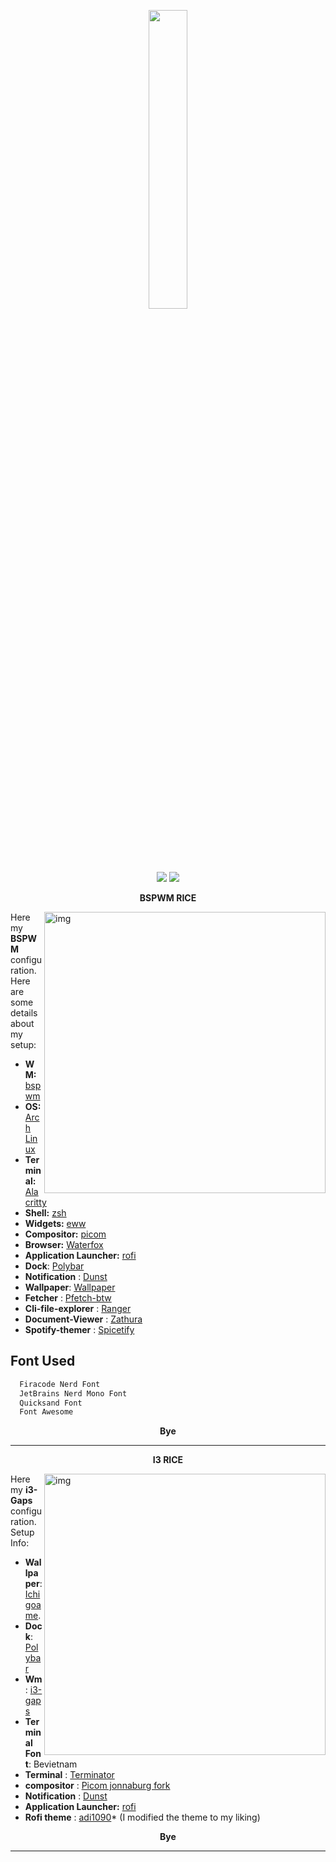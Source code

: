 <!-- HEADERS -->
<p align="center">
  <img width="35%" src="https://raw.githubusercontent.com/cybi00000/Normie-rice/main/Dot%20files/ign_waifu.png" />
</p>
<p align="center">
  <img src="https://img.shields.io/github/license/cybi00000/Normie-rice?color=a174f3&style=for-the-badge">
  <img src="https://img.shields.io/github/stars/cybi00000/Normie-rice?color=58d1f5&style=for-the-badge">
</p>

<p align="center">
  <b> BSPWM RICE </b>
</p>
<img src="https://raw.githubusercontent.com/cybi00000/Normie-rice/main/Dot%20files/NOrmie2.png" alt="img" align="right" width="450px">


Here  my **BSPWM** configuration.
Here are some details about my setup:

   - **WM:**                   [bspwm](https://github.com/baskerville/bspwm)
   - **OS:**                   [Arch Linux](https://archlinux.org)
   - **Terminal:**             [Alacritty](https://github.com/alacritty/alacritty)
   - **Shell:**                [zsh](https://wiki.archlinux.org/index.php/Zsh)
   - **Widgets:**              [eww](https://github.com/elkowar/eww)
   - **Compositor:**           [picom](https://github.com/yshui/picom)
   - **Browser:**              [Waterfox](https://www.waterfox.net)
   - **Application Launcher:** [rofi](https://github.com/davatorium/rofi)
   - **Dock**:             [Polybar](https://github.com/polybar/polybar)
   - **Notification** :    [Dunst](https://github.com/dunst-project/dunst)
   - **Wallpaper**:      [Wallpaper](https://raw.githubusercontent.com/cybi00000/Normie-rice/main/Dot%20files/house.jpg)
   - **Fetcher** :       [Pfetch-btw](https://github.com/FedericoAntoniazzi/pfetch-btw)
   - **Cli-file-explorer** : [Ranger](https://github.com/ranger/ranger)
   - **Document-Viewer** : [Zathura](https://pwmt.org/projects/zathura)
   - **Spotify-themer** :   [Spicetify](https://spicetify.app)

## Font Used
  ```sh
    Firacode Nerd Font
    JetBrains Nerd Mono Font
    Quicksand Font
    Font Awesome 
   ```
<p align="center">
  <b> Bye </b>
</p>

---




<!-- HEADERS -->
<p align="center">
  <b> I3 RICE </b>
</p>
<img src="https://cdn.discordapp.com/attachments/862918880523583498/876800495463829524/ricecomplete.png" alt="img" align="right" width="450px">

Here  my **i3-Gaps** configuration.
Setup Info:

  - **Wallpaper**:        [Ichigoame](https://gelbooru.com/index.php?page=post&s=view&id=6195212&tags=ichigoame+).
  - **Dock**:             [Polybar](https://github.com/polybar/polybar)
  - **Wm**:               [i3-gaps](https://github.com/Airblader/i3)
  - **Terminal Font**:    Bevietnam
  - **Terminal** :        [Terminator](https://github.com/gnome-terminator/terminator)
  - **compositor** :      [Picom jonnaburg fork](https://github.com/jonaburg/picom)
  - **Notification** :    [Dunst](https://github.com/dunst-project/dunst)
  - **Application Launcher:** [rofi](https://github.com/davatorium/rofi)
  - **Rofi theme** :     [adi1090](https://github.com/adi1090x/rofi)* (I modified the theme to my liking) 

<p align="center">
  <b> Bye </b>
</p>

---







